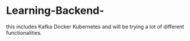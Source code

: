 # Learning-Backend-
this includes Kafka Docker Kubernetes and will be trying a lot of different functionalities.
